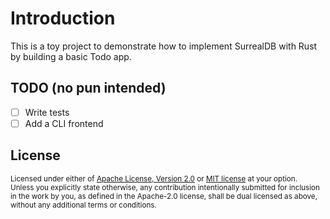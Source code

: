 # Introduction

This is a toy project to demonstrate how to implement SurrealDB with Rust by building
a basic Todo app.

## TODO (no pun intended)

- [ ] Write tests
- [ ] Add a CLI frontend

## License

<sup>
Licensed under either of <a href="LICENSE-APACHE">Apache License, Version
2.0</a> or <a href="LICENSE-MIT">MIT license</a> at your option.
</sup>

<br>

<sub>
Unless you explicitly state otherwise, any contribution intentionally submitted
for inclusion in the work by you, as defined in the Apache-2.0 license, shall be
dual licensed as above, without any additional terms or conditions.
</sub>
